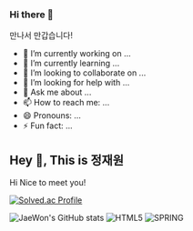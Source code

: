 ### Hi there 👋
만나서 만갑습니다!

- 🔭 I’m currently working on ...
- 🌱 I’m currently learning ...
- 👯 I’m looking to collaborate on ...
- 🤔 I’m looking for help with ...
- 💬 Ask me about ...
- 📫 How to reach me: ...
- 😄 Pronouns: ...
- ⚡ Fun fact: ...

## Hey 👋, This is 정재원
<p align='left'>Hi Nice to meet you!</p>

[![Solved.ac Profile](http://mazassumnida.wtf/api/v2/generate_badge?boj=highsoul09)](https://solved.ac/highsoul09/)

![JaeWon's GitHub stats](https://github-readme-stats.vercel.app/api?username=JaeWonna&theme=dark&show_icons=true)
<img alt="HTML5" src ="https://img.shields.io/badge/HTML5-E34F26.svg?&style=flat-square&logo=HTML5&logoColor=white"/>
<img alt="SPRING" src ="https://img.shields.io/badge/HTML5-E34F26.svg?&style=flat-square&logo=SPRING&logoColor=GREEN"/>


